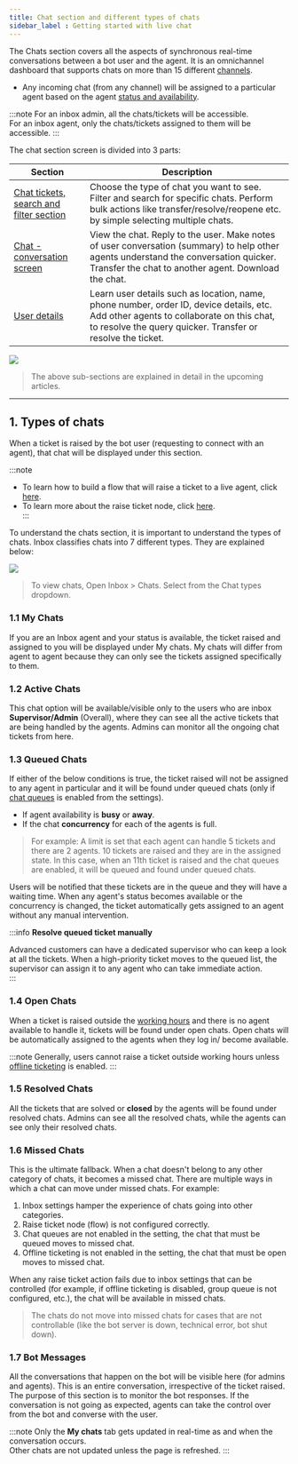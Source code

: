 ```yaml
---
title: Chat section and different types of chats
sidebar_label : Getting started with live chat
---
```



The Chats section covers all the aspects of synchronous real-time conversations between a bot user and the agent. It is an omnichannel dashboard that supports chats on more than 15 different [channels](https://docs.yellow.ai/docs/platform_concepts/channelConfiguration/overview).  
- Any incoming chat (from any channel) will be assigned to a particular agent based on the agent [status and availability](https://docs.yellow.ai/docs/platform_concepts/inbox/inbox-settings/automation/tickets-assignment-logic).  

:::note
For an inbox admin, all the chats/tickets will be accessible.  
For an inbox agent, only the chats/tickets assigned to them will be accessible.
:::


The chat section screen is divided into 3 parts:




| Section| Description |
| -------- | -------- |
| [Chat tickets, search and filter section](https://docs.yellow.ai/docs/platform_concepts/inbox/chats/chatsearch)     | Choose the type of chat you want to see. Filter and search for specific chats. Perform bulk actions like transfer/resolve/reopene etc. by simple selecting multiple chats.         |
|[Chat - conversation screen](https://docs.yellow.ai/docs/platform_concepts/inbox/tickets/bulkaction) | View the chat. Reply to the user. Make notes of user conversation (summary) to help other agents understand the conversation quicker. Transfer the chat to another agent. Download the chat.     |
|[User details](https://docs.yellow.ai/docs/platform_concepts/inbox/tickets/bulkaction)|Learn user details such as location, name, phone number, order ID, device details, etc. Add other agents to collaborate on this chat, to resolve the query quicker. Transfer or resolve the ticket.     |



![](https://i.imgur.com/2dW8wTK.png)

 >The above sub-sections are explained in detail in the upcoming articles. 


----

## 1. Types of chats

When a ticket is raised by the bot user (requesting to connect with an agent), that chat will be displayed under this section. 

:::note
- To learn how to build a flow that will raise a ticket to a live agent, click [here](https://docs.yellow.ai/docs/platform_concepts/inbox/inbox#4-try-live-agent-module). 
- To learn more about the raise ticket node, click [here](hhttps://docs.yellow.ai/docs/platform_concepts/studio/build/nodes/action-nodes#17-raise-ticket).   
:::

To understand the chats section, it is important to understand the types of chats. Inbox classifies chats into 7 different types. They are explained below: 



![](https://i.imgur.com/WP8TpCE.png)    


> To view chats, Open Inbox > Chats. Select from the Chat types dropdown. 


### 1.1 My Chats

If you are an Inbox agent and your status is available, the ticket raised and assigned to you will be displayed under My chats. My chats will differ from agent to agent because they can only see the tickets assigned specifically to them. 

### 1.2 Active Chats

This chat option will be available/visible only to the users who are inbox **Supervisor/Admin** (Overall), where they can see all the active tickets that are being handled by the agents. Admins can monitor all the ongoing chat tickets from here.

### 1.3 Queued Chats

If either of the below conditions is true, the ticket raised will not be assigned to any agent in particular and it will be found under queued chats (only if [chat queues](https://docs.yellow.ai/docs/platform_concepts/inbox/inbox-settings/workflows/chat-queue) is enabled from the settings).

- If agent availability is **busy** or **away**.
- If the chat **concurrency** for each of the agents is full.


> For example:
> A limit is set that each agent can handle 5 tickets and there are 2 agents. 10 tickets are raised and they are in the assigned state.  In this case, when an 11th ticket is raised and the chat queues are enabled, it will be queued and found under queued chats.


Users will be notified that these tickets are in the queue and they will have a waiting time. 
When any agent's status becomes available or the concurrency is changed, the ticket automatically gets assigned to an agent without any manual intervention. 

:::info
**Resolve queued ticket manually**

Advanced customers can have a dedicated supervisor who can keep a look at all the tickets. When a high-priority ticket moves to the queued list, the supervisor can assign it to any agent who can take immediate action.  
:::

### 1.4 Open Chats

When a ticket is raised outside the [working hours](https://docs.yellow.ai/docs/platform_concepts/inbox/inbox-settings/team/chat_working_hours) and there is no agent available to handle it, tickets will be found under open chats.
Open chats will be automatically assigned to the agents when they log in/ become available. 

:::note
Generally, users cannot raise a ticket outside working hours unless [offline ticketing](https://docs.yellow.ai/docs/platform_concepts/inbox/inbox-settings/workflows/offline-chat) is enabled.
:::


### 1.5 Resolved Chats

All the tickets that are solved or **closed** by the agents will be found under resolved chats.
Admins can see all the resolved chats, while the agents can see only their resolved chats.

### 1.6 Missed Chats

This is the ultimate fallback. When a chat doesn't belong to any other category of chats, it becomes a missed chat.
There are multiple ways in which a chat can move under missed chats. For example:  

1. Inbox settings hamper the experience of chats going into other categories. 
2. Raise ticket node (flow) is not configured correctly.
3. Chat queues are not enabled in the setting, the chat that must be queued moves to missed chat. 
4. Offline ticketing is not enabled in the setting, the chat that must be open moves to missed chat. 

When any raise ticket action fails due to inbox settings that can be controlled (for example, if offline ticketing is disabled, group queue is not configured, etc.), the chat will be available in missed chats.

> The chats do not move into missed chats for cases that are not controllable (like the bot server is down, technical error, bot shut down).


### 1.7 Bot Messages

All the conversations that happen on the bot will be visible here (for admins and agents). This is an entire conversation, irrespective of the ticket raised. 
The purpose of this section is to monitor the bot responses. If the conversation is not going as expected, agents can take the control over from the bot and converse with the user. 


:::note
Only the **My chats** tab gets updated in real-time as and when the conversation occurs.  
Other chats are not updated unless the page is refreshed.
:::




